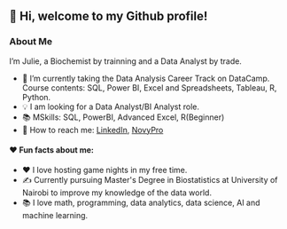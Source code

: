 ## 👋 Hi, welcome to my Github profile!

### About Me
 

  I’m Julie, a Biochemist by trainning and a Data Analyst by trade.
- 🌱 I’m currently taking the Data Analysis Career Track on DataCamp. Course contents: SQL, Power BI, Excel and Spreadsheets, Tableau, R, Python.
- 💡 I am looking for a Data Analyst/BI Analyst role.
- 📚 MSkills: SQL, PowerBI, Advanced Excel, R(Beginner)
- 👋 How to reach me: [LinkedIn](https://www.linkedin.com/in/julie-analytics/), [NovyPro](https://www.novypro.com/profile_projects/julie-anyango-odhiambo)

#### ❤️ Fun facts about me:

- ❤️ I love hosting game nights in my free time.
- ✍️ Currently pursuing Master's Degree in Biostatistics at University of Nairobi to improve my knowledge of the data world.
- 📚 I love math, programming, data analytics, data science, AI and machine learning.
 
<!---
Julie-Odhiambo/Julie-Odhiambo is a ✨ special ✨ repository because its `README.md` (this file) appears on your GitHub profile.
You can click the Preview link to take a look at your changes.
--->
